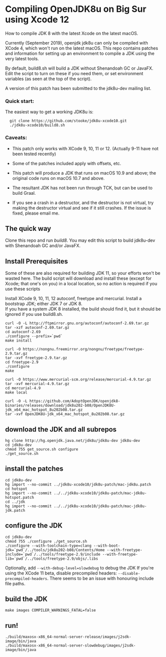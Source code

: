 # Compiling OpenJDK8u on Big Sur using Xcode 12

How to compile JDK 8 with the latest Xcode on the latest macOS.

Currently (September 2019), openjdk jdk8u can only be compiled with XCode 4, which won't run on the latest macOS.
This repo contains patches and information for setting up an environment to compile a JDK using the very latest tools.

By default, build8.sh will build a JDK without Shenandoah GC or JavaFX.  Edit the script to turn on these if you need them, or set environment variables (as seen at the top of the script).

A version of this patch has been submitted to the jdk8u-dev mailing list.

### Quick start:

The easiest way to get a working JDK8u is:

```
  git clone https://github.com/stooke/jdk8u-xcode10.git
  ./jdk8u-xcode10/build8.sh
```

### Caveats:
- This patch only works with XCode 9, 10, 11 or 12. (Actually 9-11 have not been tested recently)
- Some of the patches included apply with offsets, etc.
- This patch will produce a JDK that runs on macOS 10.9 and above; the original code runs on macOS 10.7 and above.
- The resultant JDK has not been run through TCK, but can be used to build Graal.

- If you see a crash in a destructor, and the destructor is not virtual, try making the destructor virtual and see if it still crashes.  If the issue is fixed, please email me.

## The quick way

Clone this repo and run _build8_.  You may edit this script to build jdk8u-dev with Shenandoah GC and/or JavaFX.

## Install Prerequisites

Some of these are also required for building JDK 11, so your efforts won't be wasted here.  The build script will download and install these (except for Xcode; that one's on you) in a local location, so no action is required if you use these scripts

Install XCode 9, 10, 11, 12 autoconf, freetype and mercurial.
Install a bootstrap JDK; either JDK 7 or JDK 8.  
If you have a system JDK 8 installed, the build should find it, but it should be ignored if you use build8.sh.

```
curl -O -L http://ftpmirror.gnu.org/autoconf/autoconf-2.69.tar.gz
tar -xzf autoconf-2.69.tar.gz
cd autoconf-2.69
./configure --prefix=`pwd`
make install

curl -O https://nongnu.freemirror.org/nongnu/freetype/freetype-2.9.tar.gz
tar -xvf freetype-2.9.tar.gz
cd freetype-2.9
./configure
make

curl -O https://www.mercurial-scm.org/release/mercurial-4.9.tar.gz
tar -xvf mercurial-4.9.tar.gz
cd mercurial-4.9
make local

curl -O -L https://github.com/AdoptOpenJDK/openjdk8-binaries/releases/download/jdk8u202-b08/OpenJDK8U-jdk_x64_mac_hotspot_8u202b08.tar.gz
tar -xvf OpenJDK8U-jdk_x64_mac_hotspot_8u202b08.tar.gz
```

## download the JDK and all subrepos

```
hg clone http://hg.openjdk.java.net/jdk8u/jdk8u-dev jdk8u-dev
cd jdk8u-dev
chmod 755 get_source.sh configure
./get_source.sh
```

## install the patches

```
cd jdk8u-dev
hg import --no-commit ../jdk8u-xcode10/jdk8u-patch/mac-jdk8u.patch
cd hotspot
hg import --no-commit ../../jdk8u-xcode10/jdk8u-patch/mac-jdk8u-hotspot.patch
cd ../jdk
hg import --no-commit ../../jdk8u-xcode10/jdk8u-patch/mac-jdk8u-jdk.patch
```

## configure the JDK

```
cd jdk8u-dev
chmod 755 ./configure ./get_source.sh
./configure --with-toolchain-type=clang --with-boot-jdk=`pwd`/../tools/jdk8u202-b08/Contents/Home --with-freetype-include=`pwd`/../tools/freetype-2.9/include --with-freetype-lib=`pwd`/../tools/freetype-2.9/objs/.libs
```
Optionally, add `--with-debug-level=slowdebug` to debug the JDK
If you're using the XCode 11 beta, disable precompiled headers: `--disable-precompiled-headers`.  There seems to be an issue with honouring include file paths.

## build the JDK

```
make images COMPILER_WARNINGS_FATAL=false
```

## run!

```
./build/maxosx-x86_64-normal-server-release/images/j2sdk-image/bin/java
./build/maxosx-x86_64-normal-server-slowdebug/images/j2sdk-image/bin/java
```

